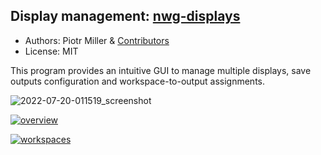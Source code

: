 ## Display management: [nwg-displays](https://github.com/nwg-piotr/nwg-displays)

- Authors: Piotr Miller & [Contributors](https://github.com/nwg-piotr/nwg-displays/graphs/contributors)
- License: MIT

This program provides an intuitive GUI to manage multiple displays, save outputs configuration and workspace-to-output assignments.

![2022-07-20-011519_screenshot](https://user-images.githubusercontent.com/20579136/179864328-2dd5aa8b-dac9-4eaf-893c-cb85215a212c.png)

<a href="https://user-images.githubusercontent.com/20579136/182031836-7118fb2b-416a-4e09-bf71-40cf29542d33.png">![overview](https://user-images.githubusercontent.com/20579136/182031836-7118fb2b-416a-4e09-bf71-40cf29542d33.png)</a>

<a href="https://user-images.githubusercontent.com/20579136/182031840-23cf5fcc-e0e4-4494-96e6-b789f46dc614.png">![workspaces](https://user-images.githubusercontent.com/20579136/182031840-23cf5fcc-e0e4-4494-96e6-b789f46dc614.png)</a>

